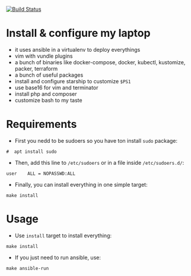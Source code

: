 [![Build Status](https://github.com/nierdz/infra-docker/workflows/CI/badge.svg?branch=master)](https://github.com/nierdz/tools/actions?query=workflow%3ACI)

# Install & configure my laptop

 - it uses ansible in a virtualenv to deploy everythings
 - vim with vundle plugins
 - a bunch of binaries like docker-compose, docker, kubectl, kustomize, packer, terraform
 - a bunch of useful packages
 - install and configure starship to customize `$PS1`
 - use base16 for vim and terminator
 - install php and composer
 - customize bash to my taste

# Requirements

 - First you nedd to be sudoers so you have ton install `sudo` package:

 ```
 #  apt install sudo
 ```

 - Then, add this line to `/etc/sudoers` or in a file inside `/etc/sudoers.d/`:
```
user	ALL = NOPASSWD:ALL
```

 - Finally, you can install everything in one simple target:

```
make install
```

# Usage

 - Use `install` target to install everything:
```
make install
```

 - If you just need to run ansible, use:
```
make ansible-run
```
